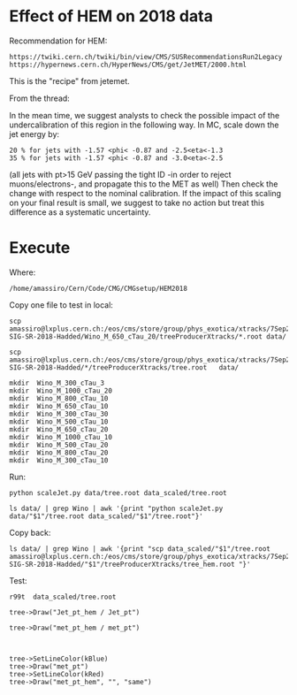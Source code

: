 Effect of HEM on 2018 data
====


Recommendation for HEM:

    https://twiki.cern.ch/twiki/bin/view/CMS/SUSRecommendationsRun2Legacy
    https://hypernews.cern.ch/HyperNews/CMS/get/JetMET/2000.html

This is the "recipe" from jetemet.

From the thread:

In the mean time, we suggest analysts to check the possible impact of
the undercalibration of this region in the following way.
In MC, scale down the jet energy by:

    20 % for jets with -1.57 <phi< -0.87 and -2.5<eta<-1.3
    35 % for jets with -1.57 <phi< -0.87 and -3.0<eta<-2.5

(all jets with pt>15 GeV passing the tight ID -in order to reject
muons/electrons-, and propagate this to the MET as well)
Then check the change with respect to the nominal calibration.
If the impact of this scaling on your final result is small, we suggest
to take no action but treat this difference as a systematic uncertainty.





Execute
====

Where:

    /home/amassiro/Cern/Code/CMG/CMGsetup/HEM2018
    
Copy one file to test in local:

    scp amassiro@lxplus.cern.ch:/eos/cms/store/group/phys_exotica/xtracks/7Sep2019/Calibrated-SIG-SR-2018-Hadded/Wino_M_650_cTau_20/treeProducerXtracks/*.root data/

    scp amassiro@lxplus.cern.ch:/eos/cms/store/group/phys_exotica/xtracks/7Sep2019/Calibrated-SIG-SR-2018-Hadded/*/treeProducerXtracks/tree.root   data/

    mkdir  Wino_M_300_cTau_3
    mkdir  Wino_M_1000_cTau_20
    mkdir  Wino_M_800_cTau_10
    mkdir  Wino_M_650_cTau_10
    mkdir  Wino_M_300_cTau_30
    mkdir  Wino_M_500_cTau_10
    mkdir  Wino_M_650_cTau_20
    mkdir  Wino_M_1000_cTau_10
    mkdir  Wino_M_500_cTau_20
    mkdir  Wino_M_800_cTau_20
    mkdir  Wino_M_300_cTau_10



    
Run:

    python scaleJet.py data/tree.root data_scaled/tree.root

    ls data/ | grep Wino | awk '{print "python scaleJet.py data/"$1"/tree.root data_scaled/"$1"/tree.root"}'
 
Copy back:

    ls data/ | grep Wino | awk '{print "scp data_scaled/"$1"/tree.root amassiro@lxplus.cern.ch:/eos/cms/store/group/phys_exotica/xtracks/7Sep2019/Calibrated-SIG-SR-2018-Hadded/"$1"/treeProducerXtracks/tree_hem.root "}'

    
    

Test:

    r99t  data_scaled/tree.root
    
    tree->Draw("Jet_pt_hem / Jet_pt")
    
    tree->Draw("met_pt_hem / met_pt")

    

    tree->SetLineColor(kBlue)
    tree->Draw("met_pt")
    tree->SetLineColor(kRed)
    tree->Draw("met_pt_hem", "", "same")
